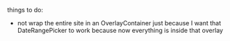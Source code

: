 things to do:

- not wrap the entire site in an OverlayContainer just because I want that DateRangePicker to work because now everything is inside that overlay
